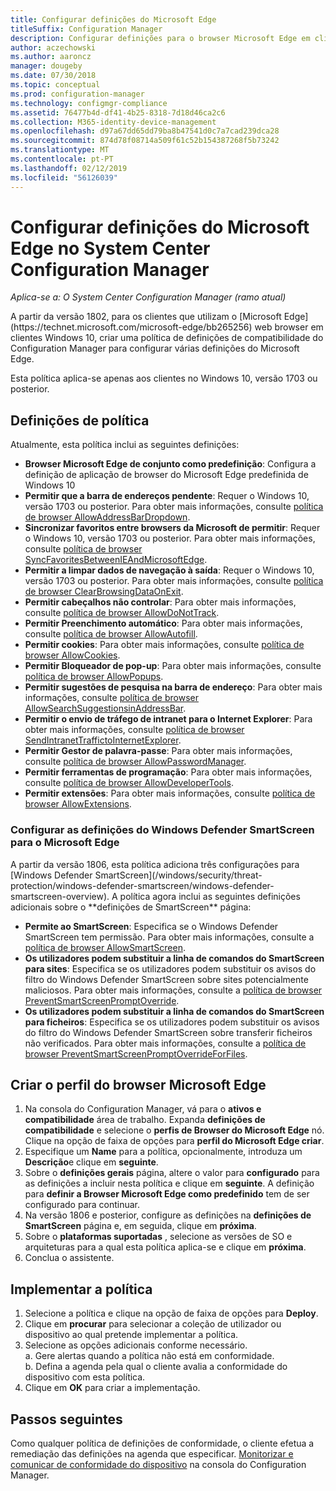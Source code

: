 ```yaml
---
title: Configurar definições do Microsoft Edge
titleSuffix: Configuration Manager
description: Configurar definições para o browser Microsoft Edge em clientes Windows 10
author: aczechowski
ms.author: aaroncz
manager: dougeby
ms.date: 07/30/2018
ms.topic: conceptual
ms.prod: configuration-manager
ms.technology: configmgr-compliance
ms.assetid: 76477b4d-df41-4b25-8318-7d18d46ca2c6
ms.collection: M365-identity-device-management
ms.openlocfilehash: d97a67dd65dd79ba8b47541d0c7a7cad239dca28
ms.sourcegitcommit: 874d78f08714a509f61c52b154387268f5b73242
ms.translationtype: MT
ms.contentlocale: pt-PT
ms.lasthandoff: 02/12/2019
ms.locfileid: "56126039"
---
```

# <a name="configure-microsoft-edge-settings-in-system-center-configuration-manager"></a>Configurar definições do Microsoft Edge no System Center Configuration Manager

*Aplica-se a: O System Center Configuration Manager (ramo atual)*

<!-- 1357310 --> A partir da versão 1802, para os clientes que utilizam o [Microsoft Edge](https://technet.microsoft.com/microsoft-edge/bb265256) web browser em clientes Windows 10, criar uma política de definições de compatibilidade do Configuration Manager para configurar várias definições do Microsoft Edge. 

Esta política aplica-se apenas aos clientes no Windows 10, versão 1703 ou posterior. <!--511552-->


## <a name="policy-settings"></a>Definições de política
Atualmente, esta política inclui as seguintes definições:
- **Browser Microsoft Edge de conjunto como predefinição**: Configura a definição de aplicação de browser do Microsoft Edge predefinida de Windows 10
- **Permitir que a barra de endereços pendente**: Requer o Windows 10, versão 1703 ou posterior. Para obter mais informações, consulte [política de browser AllowAddressBarDropdown](/windows/client-management/mdm/policy-csp-browser#browser-allowaddressbardropdown).
- **Sincronizar favoritos entre browsers da Microsoft de permitir**: Requer o Windows 10, versão 1703 ou posterior. Para obter mais informações, consulte [política de browser SyncFavoritesBetweenIEAndMicrosoftEdge](/windows/client-management/mdm/policy-csp-browser#browser-syncfavoritesbetweenieandmicrosoftedge).
- **Permitir a limpar dados de navegação à saída**: Requer o Windows 10, versão 1703 ou posterior. Para obter mais informações, consulte [política de browser ClearBrowsingDataOnExit](/windows/client-management/mdm/policy-csp-browser#browser-clearbrowsingdataonexit).
- **Permitir cabeçalhos não controlar**: Para obter mais informações, consulte [política de browser AllowDoNotTrack](/windows/client-management/mdm/policy-csp-browser#browser-allowdonottrack).
- **Permitir Preenchimento automático**: Para obter mais informações, consulte [política de browser AllowAutofill](/windows/client-management/mdm/policy-csp-browser#browser-allowautofill).
- **Permitir cookies**: Para obter mais informações, consulte [política de browser AllowCookies](/windows/client-management/mdm/policy-csp-browser#browser-allowcookies).
- **Permitir Bloqueador de pop-up**: Para obter mais informações, consulte [política de browser AllowPopups](/windows/client-management/mdm/policy-csp-browser#browser-allowpopups).
- **Permitir sugestões de pesquisa na barra de endereço**: Para obter mais informações, consulte [política de browser AllowSearchSuggestionsinAddressBar](/windows/client-management/mdm/policy-csp-browser#browser-allowsearchsuggestionsinaddressbar).
- **Permitir o envio de tráfego de intranet para o Internet Explorer**: Para obter mais informações, consulte [política de browser SendIntranetTraffictoInternetExplorer](/windows/client-management/mdm/policy-csp-browser#browser-sendintranettraffictointernetexplorer).
- **Permitir Gestor de palavra-passe**: Para obter mais informações, consulte [política de browser AllowPasswordManager](/windows/client-management/mdm/policy-csp-browser#browser-allowpasswordmanager).
- **Permitir ferramentas de programação**: Para obter mais informações, consulte [política de browser AllowDeveloperTools](/windows/client-management/mdm/policy-csp-browser#browser-allowdevelopertools).
- **Permitir extensões**: Para obter mais informações, consulte [política de browser AllowExtensions](/windows/client-management/mdm/policy-csp-browser#browser-allowextensions).


### <a name="configure-windows-defender-smartscreen-settings-for-microsoft-edge"></a>Configurar as definições do Windows Defender SmartScreen para o Microsoft Edge
<!--1353701--> A partir da versão 1806, esta política adiciona três configurações para [Windows Defender SmartScreen](/windows/security/threat-protection/windows-defender-smartscreen/windows-defender-smartscreen-overview). A política agora inclui as seguintes definições adicionais sobre o **definições de SmartScreen** página:

- **Permite ao SmartScreen**: Especifica se o Windows Defender SmartScreen tem permissão. Para obter mais informações, consulte a [política de browser AllowSmartScreen](/windows/client-management/mdm/policy-csp-browser#browser-allowsmartscreen).
- **Os utilizadores podem substituir a linha de comandos do SmartScreen para sites**: Especifica se os utilizadores podem substituir os avisos do filtro do Windows Defender SmartScreen sobre sites potencialmente maliciosos. Para obter mais informações, consulte a [política de browser PreventSmartScreenPromptOverride](/windows/client-management/mdm/policy-csp-browser#browser-preventsmartscreenpromptoverride).
- **Os utilizadores podem substituir a linha de comandos do SmartScreen para ficheiros**: Especifica se os utilizadores podem substituir os avisos do filtro do Windows Defender SmartScreen sobre transferir ficheiros não verificados. Para obter mais informações, consulte a [política de browser PreventSmartScreenPromptOverrideForFiles](/windows/client-management/mdm/policy-csp-browser#browser-preventsmartscreenpromptoverrideforfiles).



## <a name="create-the-microsoft-edge-browser-profile"></a>Criar o perfil do browser Microsoft Edge

1. Na consola do Configuration Manager, vá para o **ativos e compatibilidade** área de trabalho. Expanda **definições de compatibilidade** e selecione o **perfis de Browser do Microsoft Edge** nó. Clique na opção de faixa de opções para **perfil do Microsoft Edge criar**.
2. Especifique um **Name** para a política, opcionalmente, introduza um **Descrição**e clique em **seguinte**.
3. Sobre o **definições gerais** página, altere o valor para **configurado** para as definições a incluir nesta política e clique em **seguinte**. A definição para **definir a Browser Microsoft Edge como predefinido** tem de ser configurado para continuar.
4. Na versão 1806 e posterior, configure as definições na **definições de SmartScreen** página e, em seguida, clique em **próxima**. 
5. Sobre o **plataformas suportadas** , selecione as versões de SO e arquiteturas para a qual esta política aplica-se e clique em **próxima**. 
6. Conclua o assistente.



## <a name="deploy-the-policy"></a>Implementar a política

1. Selecione a política e clique na opção de faixa de opções para **Deploy**.
2. Clique em **procurar** para selecionar a coleção de utilizador ou dispositivo ao qual pretende implementar a política. 
3. Selecione as opções adicionais conforme necessário.  
     a. Gere alertas quando a política não está em conformidade.  
     b. Defina a agenda pela qual o cliente avalia a conformidade do dispositivo com esta política. 
4. Clique em **OK** para criar a implementação.



## <a name="next-steps"></a>Passos seguintes

Como qualquer política de definições de conformidade, o cliente efetua a remediação das definições na agenda que especificar. [Monitorizar e comunicar de conformidade do dispositivo](/sccm/compliance/deploy-use/monitor-compliance-settings) na consola do Configuration Manager.
